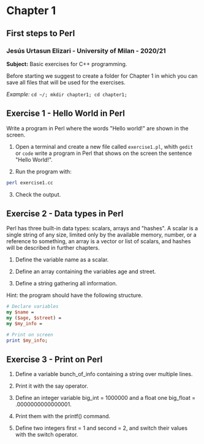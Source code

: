 # Chapter 1

## First steps to Perl

### Jesús Urtasun Elizari - University of Milan - 2020/21

**Subject:** Basic exercises for C++ programming.

Before starting we suggest to create a folder for Chapter 1 in which you can save 
all files that will be used for the exercises.

*Example:* `cd ~/; mkdir chapter1; cd chapter1;`

## Exercise 1 - Hello World in Perl

Write a program in Perl where the words "Hello world!" are shown in the screen.

1. Open a terminal and create a new file called `exercise1.pl`, whith `gedit` or `code`
write a program in Perl that shows on the screen the sentence "Hello World!".

2. Run the program with:
```bash
perl exercise1.cc
```

3. Check the output.


## Exercise 2 - Data types in Perl

Perl has three built-in data types: scalars, arrays and "hashes". A scalar is a single string
of any size, limited only by the available memory, number, or a reference to something, an array is a vector or list of scalars,
and hashes will be described in further chapters.

1. Define the variable name as a scalar.

2. Define an array containing the variables age and street.

3. Define a string gathering all information.

Hint: the program should have the following structure.
```perl
# Declare variables
my $name = 
my ($age, $street) = 
my $my_info = 

# Print on screen
print $my_info;
```

## Exercise 3 - Print on Perl

1. Define a variable bunch_of_info containing a string over multiple lines.

2. Print it with the say operator.

3. Define an integer variable big_int = 1000000 and a float one big_float = .0000000000000001.

4. Print them with the printf() command.

5. Define two integers first = 1 and second = 2, and switch their values with the switch operator.